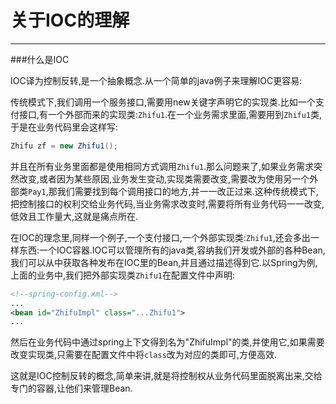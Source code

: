 # 关于IOC的理解

---

###什么是IOC

  IOC译为控制反转,是一个抽象概念.从一个简单的java例子来理解IOC更容易:

  传统模式下,我们调用一个服务接口,需要用new关键字声明它的实现类.比如一个支付接口,有一个外部而来的实现类:`Zhifu1`.在一个业务需求里面,需要用到`Zhifu1`类,于是在业务代码里会这样写:

```java
Zhifu zf = new Zhifu1();
```

并且在所有业务里面都是使用相同方式调用`Zhifu1`.那么问题来了,如果业务需求突然改变,或者因为某些原因,业务发生变动,实现类需要改变,需要改为使用另一个外部类`Pay1`,那我们需要找到每个调用接口的地方,并一一改正过来.这种传统模式下,把控制接口的权利交给业务代码,当业务需求改变时,需要将所有业务代码一一改变,低效且工作量大,这就是痛点所在.

  在IOC的理念里,同样一个例子,一个支付接口,一个外部实现类:`Zhifu1`,还会多出一样东西:一个IOC容器.IOC可以管理所有的java类,容纳我们开发或外部的各种Bean,我们可以从中获取各种发布在IOC里的Bean,并且通过描述得到它.以Spring为例,上面的业务中,我们把外部实现类`Zhifu1`在配置文件中声明:

```xml
<!--spring-config.xml-->
...
<bean id="ZhifuImpl" class="...Zhifu1">
...
```

然后在业务代码中通过spring上下文得到名为"ZhifuImpl"的类,并使用它,如果需要改变实现类,只需要在配置文件中将`class`改为对应的类即可,方便高效.

  这就是IOC控制反转的概念,简单来讲,就是将控制权从业务代码里面脱离出来,交给专门的容器,让他们来管理Bean.
